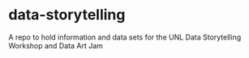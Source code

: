 # data-storytelling
A repo to hold information and data sets for the UNL Data Storytelling Workshop and Data Art Jam
